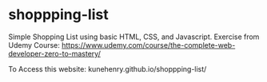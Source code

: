 # shoppping-list
Simple Shopping List using basic HTML, CSS, and Javascript. Exercise from Udemy Course: https://www.udemy.com/course/the-complete-web-developer-zero-to-mastery/

To Access this website: kunehenry.github.io/shoppping-list/
